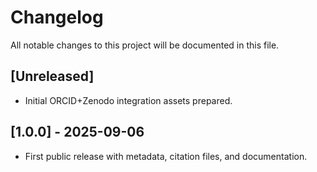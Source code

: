 # Changelog

All notable changes to this project will be documented in this file.

## [Unreleased]
- Initial ORCID+Zenodo integration assets prepared.

## [1.0.0] - 2025-09-06
- First public release with metadata, citation files, and documentation.
